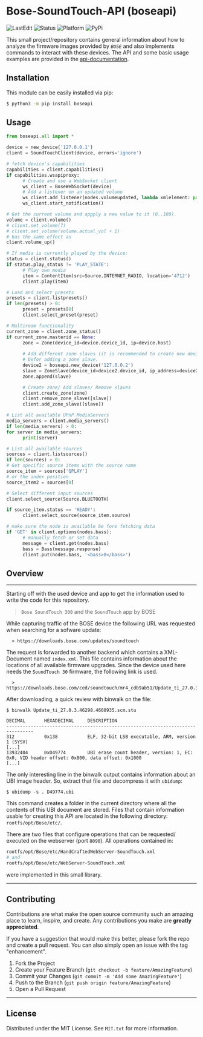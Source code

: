 # Bose-SoundTouch-API (boseapi)

![LastEdit](https://img.shields.io:/static/v1?label=LastEdit&message=03/06/2023&color=9cf)
![Status](https://img.shields.io:/static/v1?label=Status&message=DRAFT&color=orange)
![Platform](https://img.shields.io:/static/v1?label=Platforms&message=Linux|Windows&color=yellowgreen)
![PyPi](https://img.shields.io:/static/v1?label=PyPi&message=0.3.3&color=green)

This small project/repository contains general information about how to analyze the firmware images provided by _`BOSE`_ and also implements commands to interact with these devices. The API and some basic usage examples are provided in the [api-documentation](https://bose-soundtouch-api.readthedocs.io).

## Installation

This module can be easily installed via pip:
```bash
$ python3 -m pip install boseapi
```

## Usage

```python
from boseapi.all import *

device = new_device('127.0.0.1')
client = SoundTouchClient(device, errors='ignore')

# fetch device's capabilities
capabilities = client.capabilities()
if capabilities.wsapiproxy:
      # Create and use a WebSocket client
      ws_client = BoseWebSocket(device)
      # Add a listener on an updated volume
      ws_client.add_listener(nodes.volumeupdated, lambda xmlelement: print(xmlelement.tag))
      ws_client.start_notification()

# Get the current volume and appply a new value to it (0..100).
volume = client.volume()
# client.set_volume(7)
# client.set_volume(volume.actual_vol + 1) 
# has the same effect as
client.volume_up()

# If media is currently played by the device:
status = client.status()
if status.play_status != 'PLAY_STATE':
      # Play own media
      item = ContentItem(src=Source.INTERNET_RADIO, location='4712')
      client.play(item)

# Load and select presets
presets = client.listpresets()
if len(presets) > 0:
      preset = presets[0]
      client.select_preset(preset)

# Multiroom functionality
current_zone = client.zone_status()
if current_zone.masterid == None:
      zone = Zone(device_id=device.device_id, ip=device.host)
      
      # Add different zone slaves (it is recommended to create new devices
      # befor adding a zone slave.
      device2 = boseapi.new_device('127.0.0.2')
      slave = ZoneSlave(device_id=device2.device_id, ip_address=device2.host)
      zone.append(slave)

      # Create zone/ Add slaves/ Remove slaves
      client.create_zone(zone)
      client.remove_zone_slave([slave])
      client.add_zone_slave([slave])

# List all available UPnP MediaServers
media_servers = client.media_servers()
if len(media_servers) > 0:
for server in media_servers:
      print(server)

# List all available sources
sources = client.listsources()
if len(sources) > 0:
# Get specific source items with the source name
source_item = sources['QPLAY']
# or the index position
source_item2 = sources[0]

# Select different input sources
client.select_source(Source.BLUETOOTH)

if source_item.status == 'READY':
      client.select_source(source_item.source)

# make sure the node is available be fore fetching data
if 'GET' in client.options(nodes.bass):
      # manually fetch or set data
      message = client.get(nodes.bass)
      bass = Bass(message.response)
      client.put(nodes.bass, '<bass>0</bass>')
```

## Overview
---
Starting off with the used device and app to get the information used to write the code for this repository.

> `Bose SoundTouch 300` and the `SoundTouch` app by BOSE

While capturing traffic of the BOSE device the following URL was requested when searching for a sofware update:

      > https://downloads.bose.com/updates/soundtouch

The request is forwarded to another backend which contains a XML-Document named `index.xml`. This file contains information about the locations of all available firmware upgrades. Since the device used here needs the `SoundTouch 30` firmware, the following link is used.

      > https://downloads.bose.com/ced/soundtouch/mr4_cdb9ab51/Update_ti_27.0.3.46298.4608935.scm.stu

After downloading, a quick review with binwalk on the file:

```console
$ binwalk Update_ti_27.0.3.46298.4608935.scm.stu                                                 

DECIMAL       HEXADECIMAL     DESCRIPTION
--------------------------------------------------------------------------------
312           0x138           ELF, 32-bit LSB executable, ARM, version 1 (SYSV)
[...]
13932404      0xD49774        UBI erase count header, version: 1, EC: 0x0, VID header offset: 0x800, data offset: 0x1000
[...]
```

The only interesting line in the binwalk output contains information about an UBI image header. So, extract that file and decompress it with `ubidump`:

```console
$ ubidump -s . D49774.ubi
```

This command creates a folder in the current directory where all the contents of this UBI document are stored. Files that contain information usable for creating this API are located in the following directory: `rootfs/opt/Bose/etc/`.

There are two files that configure operations that can be requested/ executed on the webserver (port `8090`). All operations contained in:

```bash
rootfs/opt/Bose/etc/HandCraftedWebServer-SoundTouch.xml 
# and
rootfs/opt/Bose/etc/WebServer-SoundTouch.xml
```

were implemented in this small library.

---
## Contributing

Contributions are what make the open source community such an amazing place to learn, inspire, and create. Any contributions you make are **greatly appreciated**.

If you have a suggestion that would make this better, please fork the repo and create a pull request. You can also simply open an issue with the tag "enhancement".

1. Fork the Project
2. Create your Feature Branch (`git checkout -b feature/AmazingFeature`)
3. Commit your Changes (`git commit -m 'Add some AmazingFeature'`)
4. Push to the Branch (`git push origin feature/AmazingFeature`)
5. Open a Pull Request

<!-- LICENSE -->
---
## License

Distributed under the MIT License. See `MIT.txt` for more information.

